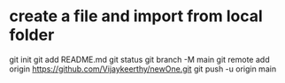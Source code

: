 # create a file and import from local folder
git init
git add  README.md
git status
git branch -M main
git remote add origin https://github.com/Vijaykeerthy/newOne.git
git push -u origin main


